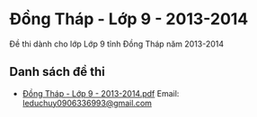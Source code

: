 # Đồng Tháp - Lớp 9 - 2013-2014

Đề thi dành cho lớp Lớp 9 tỉnh Đồng Tháp năm 2013-2014

## Danh sách đề thi

- [Đồng Tháp - Lớp 9 - 2013-2014.pdf](Đồng%20Tháp%20-%20Lớp%209%20-%202013-2014.pdf)
Email: leduchuy0906336993@gmail.com

